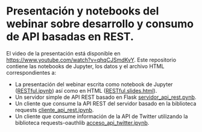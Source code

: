 # Presentación y notebooks del webinar sobre desarrollo y consumo de API basadas en REST.
El video de la presentación está disponible en https://www.youtube.com/watch?v=qhqCJSmdKvY.
Este repositorio contiene las notebooks de Jupyter, los datos y el archivo HTML correspondientes a:
* La presentación del webinar escrita como notebook de Jupyter ([RESTful.ipynb](RESTful.ipynb)) así como en HTML ([RESTful.slides.html](http://htmlpreview.github.com/?https://github.com/josechval/api_rest_webinar/blob/master/RESTful.slides.html)).
* Un servidor simple de API REST basado en Flask [servidor_api_rest.pynb](servidor_api_rest.ipynb).
* Un cliente que consume la API REST del servidor basado en la biblioteca requests [cliente_api_rest.ipynb](cliente_api_rest.ipynb).
* Un cliente que consume información de la API de Twitter utilizando la biblioteca requests-oauthlib [acceso_api_twitter.ipynb](acceso_api_twitter.ipynb).
